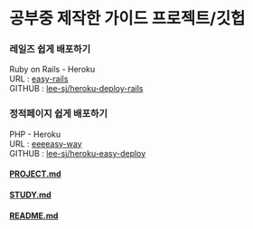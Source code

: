 # 공부중 제작한 가이드 프로젝트/깃헙 

### 레일즈 쉽게 배포하기 
Ruby on Rails - Heroku  
URL : [easy-rails](http://bit.ly/easy_rails)  
GITHUB : [lee-sj/heroku-deploy-rails](https://github.com/lee-sj/heroku-deploy-rails)  

### 정적페이지 쉽게 배포하기
PHP - Heroku  
URL : [eeeeasy-way](https://eeeeasy-way.herokuapp.com/index.html)  
GITHUB : [lee-sj/heroku-easy-deploy](https://github.com/lee-sj/heroku-easy-deploy)

#### [PROJECT.md](PROJECT.md)  
#### [STUDY.md](STUDY.md)  

#### [README.md](README.md)
